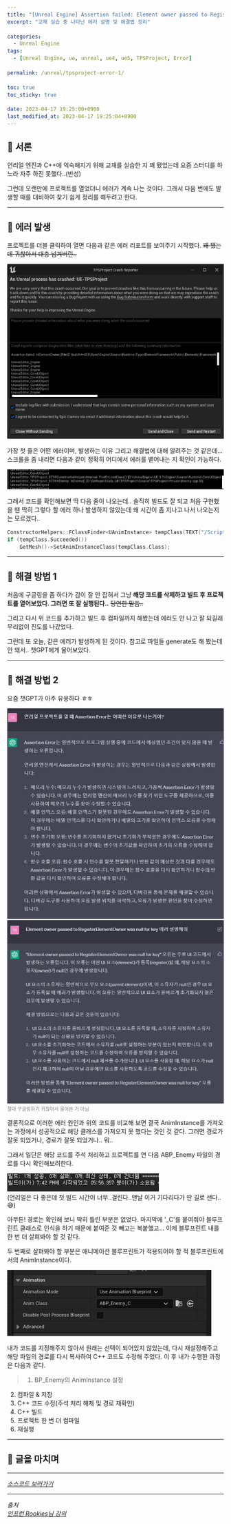 ```yaml
---
title: "[Unreal Engine] Assertion failed: Element owner passed to RegisterElementOwner was null for key 에러 고치기"
excerpt: "교재 실습 중 나타난 에러 설명 및 해결법 정리"

categories:
  - Unreal Engine
tags:
  - [Unreal Engine, ue, unreal, ue4, ue5, TPSProject, Error]

permalink: /unreal/tpsproject-error-1/

toc: true
toc_sticky: true

date: 2023-04-17 19:25:00+0900
last_modified_at: 2023-04-17 19:25:04+0900
---
```


## 👻 서론
언리얼 엔진과 C++에 익숙해지기 위해 교재를 실습한 지 꽤 됐었는데 요즘 스터디를 하느라 자주 하진 못했다..(반성)

그런데 오랜만에 프로젝트를 열었더니 에러가 계속 나는 것이다. 그래서 다음 번에도 발생할 때를 대비하여 찾기 쉽게 정리를 해두려고 한다.

***

## 👻 에러 발생
프로젝트를 더블 클릭하여 열면 다음과 같은 에러 리포트를 보여주기 시작했다. ~~꽤 됐는데 귀찮아서 대충 넘겨버린..~~

![Alt Text](/assets/images/posts_img/engines/unreal/tpsproject-error-1/error1.PNG)   

가장 첫 줄은 어떤 에러이며, 발생하는 이유 그리고 해결법에 대해 알려주는 것 같은데... 스크롤을 좀 내리면 다음과 같이 정확히 어디에서 에러를 뱉어내는 지 확인이 가능하다.

![Alt Text](/assets/images/posts_img/engines/unreal/tpsproject-error-1/error2.PNG)   

그래서 코드를 확인해보면 딱 다음 줄이 나오는데.. 솔직히 빌드도 잘 되고 처음 구현했을 땐 딱히 그렇다 할 에러 하나 발생하지 않았는데 왜 시간이 좀 지나고 나서 나오는지는 모르겠다..

```c++
ConstructorHelpers::FClassFinder<UAnimInstance> tempClass(TEXT("/Script/Engine.AnimBlueprint'/Game/Blueprints/ABP_Enemy.ABP_Enemy_C'"));
if (tempClass.Succeeded())
	GetMesh()->SetAnimInstanceClass(tempClass.Class);
```

***

## 👻 해결 방법 1
처음에 구글링을 좀 하다가 감이 잘 안 잡혀서 그냥 **해당 코드를 삭제하고 빌드 후 프로젝트를 열어보았다. 그러면 또 잘 실행된다..** ~~당연한 말씀..~~

그리고 다시 위 코드를 추가하고 빌드 후 컴파일까지 해봤는데 에러도 안 나고 잘 되길래 무리없이 진도를 나갔었다.

그런데 또 오늘, 같은 에러가 발생하게 된 것이다. 참고로 파일들 generate도 해 봤는데 안 돼서.. 챗GPT에게 물어보았다.

***

## 👻 해결 방법 2
요즘 챗GPT가 아주 유용하다 ㅎㅎ

![Alt Text](/assets/images/posts_img/engines/unreal/tpsproject-error-1/gpt1.PNG)   
![Alt Text](/assets/images/posts_img/engines/unreal/tpsproject-error-1/gpt2.PNG)   
<span style="font-size: 0.7rem; color: gray;">절대 구글링하기 귀찮아서 물어본 거 아님</span>

결론적으로 이러한 에러 원인과 위의 코드를 비교해 보면 결국 AnimInstance를 가져오는 과정에서 성공적으로 해당 클래스를 가져오지 못 했다는 것인 것 같다. 그러면 경로가 잘못 되었거나, 경로가 잘못 되었거나.. 뭐..

그래서 일단은 해당 코드를 주석 처리하고 프로젝트를 연 다음 ABP_Enemy 파일의 경로를 다시 확인해보려한다.

![Alt Text](/assets/images/posts_img/engines/unreal/tpsproject-error-1/build.PNG)   
(언리얼은 다 좋은데 첫 빌드 시간이 너무..걸린다..맨날 이거 기다리다가 딴 길로 샌다..😅)

아무튼! 경로는 확인해 보니 딱히 틀린 부분은 없었다. 마지막에 '_C'를 붙여줘야 블루프린트 클래스로 인식을 하기 때문에 붙여준 것 빼고는 복붙했고... 이제 블루프린트 내를 한 번 더 살펴봐야 할 것 같다.

두 번째로 살펴봐야 할 부분은 애니메이션 블루프린트가 적용되어야 할 적 블루프린트에서의 AnimInstance이다.

![Alt Text](/assets/images/posts_img/engines/unreal/tpsproject-error-1/anim-class.PNG)   

내가 코드를 지정해주지 않아서 원래는 선택이 되어있지 않았는데, 다시 재설정해주고 해당 파일의 경로를 다시 복사하여 C++ 코드도 수정해 주었다. 이 후 내가 수행한 과정은 다음과 같다.

> 1. BP_Enemy의 AnimInstance 설정
2. 컴파일 & 저장
3. C++ 코드 수정(주석 처리 해제 및 경로 재확인)
4. C++ 빌드
5. 프로젝트 한 번 더 컴파일
6. 재실행

***

## 👻 글을 마치며


***

_[소스코드 보러가기](https://github.com/choi-dan-di/study_ue/tree/main/UE5/vector-rotator/BP_Rotator)_

***

_출처_   
_[인프런 Rookies님 강의](https://inf.run/TSqC)_   